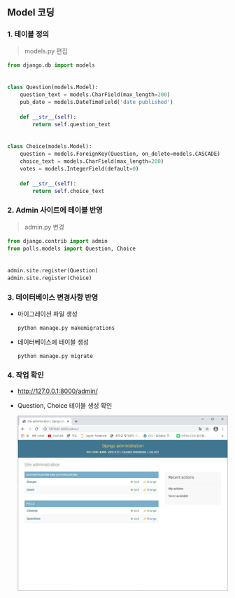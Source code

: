 ## Model 코딩



### 1. 테이블 정의

> models.py 편집

```python
from django.db import models


class Question(models.Model):
    question_text = models.CharField(max_length=200)
    pub_date = models.DateTimeField('date published')

    def __str__(self):
        return self.question_text


class Choice(models.Model):
    question = models.ForeignKey(Question, on_delete=models.CASCADE)
    choice_text = models.CharField(max_length=200)
    votes = models.IntegerField(default=0)

    def __str__(self):
        return self.choice_text

```



### 2. Admin 사이트에 테이블 반영

> admin.py 변경

```python
from django.contrib import admin
from polls.models import Question, Choice


admin.site.register(Question)
admin.site.register(Choice)
```



### 3. 데이터베이스 변경사항 반영

* 마이그레이션 파일 생성

  ```
  python manage.py makemigrations
  ```

* 데이터베이스에 테이블 생성

  ```
  python manage.py migrate
  ```



### 4. 작업 확인

* http://127.0.0.1:8000/admin/

* Question, Choice 테이블 생성 확인

  ![picture_3.18](picture_3.18.jpg)

